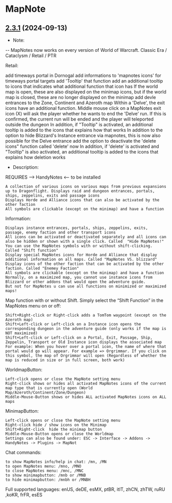 # MapNote
## [2.3.1](https://github.com/Ssesmar/MapNote) (2024-09-13)
- Note:

-- MapNotes now works on every version of World of Warcraft. Classic Era / Cataclysm / Retail / PTR

Retail:

add timeways portal in Dornogal
add informations to 'mapnotes icons' for timeways portal targets
add 'Tooltip' that function add an additional tooltip to icons that indicates what additional function that icon has
    If the world map is open, these are also displayed on the minimap icons, but if the world map is closed, these are no longer displayed on the minimap
add devle entrances to the Zone, Continent and Azeroth map
    Within a 'Delve', the exit icons have an additional function. 
    Middle mouse click on a MapNotes exit icon (X) will ask the player whether he wants to end the 'Delve' run. 
    If this is confirmed, the current run will be ended and the player will teleported outside the dungeon
    In addition, if "Tooltip" is activated, an additional tooltip is added to the icons that explains how that works
In addition to the option to hide Blizzard's Instance entrance via mapnotes, this is now also possible for the Delve entrance
add the option to deactivate the 'delete icons" function called 'delete' now 
In addition, if 'delete' is activated and "Tooltip" is also activated, an additional tooltip is added to the icons that explains how deletion works

- Description:

REQUIRES --> HandyNotes <-- to be installed                                                                                    

    A collection of various icons on various maps from previous expansions up to Dragonflight. Displays raid and dungeon entrances, portals, ships, zeppelins, exits and passage icons
    Displays Horde and Alliance icons that can also be activated by the other faction
    All symbols are clickable (except on the minimap) and have a function

Information:

    Displays instance entrances, portals, ships, zeppelins, exits, passage, enemy faction and other transport icons
    All icons can be activated or deactivated separately and all icons can also be hidden or shown with a single click. Called  "Hide MapNotes!"
    You can use the MapNotes symbols with or without shift-clicking. Called "Shift function"
    Display special MapNotes icons for Horde and Alliance that display additional information on all maps. Called "MapNotes VS. blizzard"
    Display icons of the other faction that can be activated by the other faction. Called "Enemey Faction"
    All symbols are clickable (except on the minimap) and have a function
    Normally, on a maximized map, you cannot use instance icons from Blizzard or other addons that would open the adventure guide.
    But not for MapNotes u can use all functions on minimized or maximized maps!

Map function with or without Shift. Simply select the “Shift Function” in the MapNotes menu on or off:

    Shift+Right-click or Right-click adds a TomTom waypoint (except on the Azeroth map)
    Shift+Left-click or Left-click on a Instance icon opens the corresponding dungeon in the adventure guide (only works if the map is NOT maximized)
    Shift+Left-click or Left-click on a Portal, Exit, Passage, Ship, Zeppelin, Transport or Old Instance icon displays the associated map
    For example: When you hover over a portal icon, the name of where that portal would go will appear. For example => Orgrimmar. If you click on this symbol, the map of Orgrimmar will open (Regardless of whether the map is reduced in size or in full screen, both work)

WorldmapButton:

    Left-click opens or close the MapNote setting menu
    Right-click shows or hides all activated MapNotes icons of the current map type that is currently open (World Map/Azeroth/Continent/Zone/Dungeon)
    Middle-Mouse-Button shows or hides ALL activated MapNotes icons on ALL maps

MinimapButton:

    Left-click opens or close the MapNote setting menu
    Right-click hide / show icons on the Minimap
    Shift+Right-click  hide the minimap button
    Middle-Mouse-Button opens or close the Worldmap
    Settings can also be found under: ESC -> Interface -> Addons -> HandyNotes -> Plugins -> MapNot

Chat commands:

    to show MapNotes info/help in chat: /mn, /MN
    to open MapNotes menu: /mno, /MNO
    to close MapNotes menu: /mnc, /MNC
    to show minimapbutton: /mnb or /MNB
    to hide minimapbutton: /mnbh or /MNBH

Full supported languages: enUS, deDE, esMX, ptBR, itIT, zhCN, zhTW, ruRU ,koKR, frFR, esES